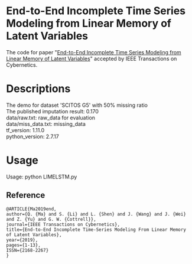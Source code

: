# End-to-End Incomplete Time Series Modeling from Linear Memory of Latent Variables

The code for paper "[End-to-End Incomplete Time Series Modeling from Linear Memory of Latent Variables](https://ieeexplore.ieee.org/document/8685795)" accepted by IEEE Transactions on Cybernetics.



# Descriptions
The demo for dataset 'SCITOS G5' with 50% missing ratio  
The published imputation result: 0.170  
data/raw.txt: raw_data for evaluation  
data/miss_data.txt: missing_data  
tf_version: 1.11.0  
python_version: 2.7.17  

# Usage
Usage: python LIMELSTM.py


## Reference


```
@ARTICLE{Ma2019end, 
author={Q. {Ma} and S. {Li} and L. {Shen} and J. {Wang} and J. {Wei} and Z. {Yu} and G. W. {Cottrell}}, 
journal={IEEE Transactions on Cybernetics}, 
title={End-to-End Incomplete Time-Series Modeling From Linear Memory of Latent Variables}, 
year={2019}, 
pages={1-13}, 
ISSN={2168-2267}
}
```


